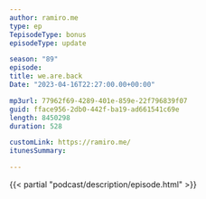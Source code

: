 ```yaml
---
author: ramiro.me
type: ep
TepisodeType: bonus
episodeType: update

season: "89"
episode:
title: we.are.back
Date: "2023-04-16T22:27:00.00+00:00"

mp3url: 77962f69-4289-401e-859e-22f796839f07
guid: fface956-2db0-442f-ba19-ad661541c69e
length: 8450298
duration: 528

customLink: https://ramiro.me/
itunesSummary:

---
```

{{< partial "podcast/description/episode.html" >}}
